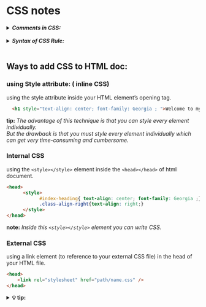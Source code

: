 # CSS notes

<details>
  <summary>
    <b><em> Comments in CSS: </em></b>
  </summary>
  <p>
    
```CSS
// single line comment
```
```CSS
/* multi-line comment */
```
  </p>
</details>
  
<br/>

<details>
  <summary>
    <b><em> Syntax of CSS Rule: </em></b>
  </summary>
  <p>
    
**important:** ***A CSS rule looks like this:-***
```CSS
	  selector {
	  	property: value; 
	  	...
	  }
```
**note:** _the value here is different from ``<element attribute= “value”> </element>``_
  </p>
</details>
  
<br/>

## Ways to add CSS to HTML doc:
### using Style attribute: ( inline CSS)
using the style attribute inside your HTML element’s opening tag.
```HTML	
  <h1 style="text-align: center; font-family: Georgia ; ">Welcome to mysite</h1>
```
**tip:** _The advantage of this technique is that you can style every element individually._ 
<br/>_But the drawback is that you must style every element individually which can get very time-consuming and cumbersome._


### Internal CSS
using the ``<style></style>`` element inside the ``<head></head>`` of html document. 
```HTML
<head>
      <style>
        	#index-heading{ text-align: center; font-family: Georgia ;}
        	.class-align-right{text-align: right;}
      </style> 
</head>
```
**note:** _Inside this ``<style></style>`` element you can write CSS._


### External CSS
using a link element (to reference to your external CSS file) in the head of your HTML file.
```HTML
<head>
	<link rel="stylesheet" href="path/name.css" />
</head>
```
<details>
  <summary>
    <b> 💡 tip: </b>
  </summary>
<p>

-	often, Using internal and inline CSS leads to bad code, since structure and style are not seperated and after some time they are hard to manage. This is why external CSS is the standard in web-development.
- There is no limit on how many stylesheets you can include. Simply add as many <link /> tags as you wish. Of course, online sources are also possible. However, too many online sources may slow down your app.
- you can use _Inline CSS_ for debugging, _Internal CSS_ for certain properties to be applied to a single page, all that while using _External CSS._

</p>
</details>



